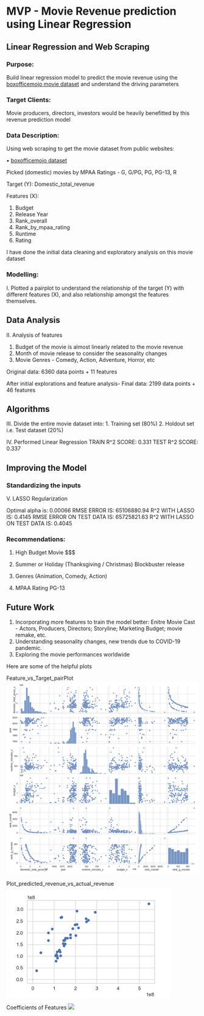 # MVP - Movie Revenue prediction using Linear Regression

## Linear Regression and Web Scraping


### Purpose:

Build linear regression model to predict the movie revenue using the [boxofficemojo movie dataset](https://www.boxofficemojo.com/) and understand the driving parameters


### Target Clients:
Movie producers, directors, investors would be heavily benefitted by this revenue prediction model


### Data Description:
Using web scraping to get the movie dataset from public websites:

•	[boxofficemojo dataset](https://www.boxofficemojo.com/)

Picked (domestic) movies by MPAA Ratings - G, G/PG, PG, PG-13, R

Target (Y): Domestic_total_revenue

Features (X):
1. Budget
2. Release Year
3. Rank_overall
4. Rank_by_mpaa_rating
5. Runtime
6. Rating

I have done the initial data cleaning and exploratory analysis on this movie dataset

### Modelling:

I. Plotted a pairplot to understand the relationship of the target (Y) with different features (X), and also relationship amongst the features themselves.


## Data Analysis

II. Analysis of features

1. Budget of the movie is almost linearly related to the movie revenue
2. Month of movie release to consider the seasonality changes
3. Movie Genres - Comedy, Action, Adventure, Horror, etc

Original data: 6360 data points + 11 features 

After initial explorations and feature analysis- Final data: 2199 data points + 46 features 

## Algorithms

III. Divide the entire movie dataset into:
    1. Training set (80%)
    2. Holdout set i.e. Test dataset (20%)

IV. Performed Linear Regression
TRAIN R^2 SCORE: 0.331
TEST R^2 SCORE: 0.337


## Improving the Model

### Standardizing the inputs

V. LASSO Regularization

Optimal alpha is: 0.00066
RMSE ERROR IS: 65106880.94
R^2 WITH LASSO IS: 0.4145
RMSE ERROR ON TEST DATA IS: 65725821.63
R^2 WITH LASSO ON TEST DATA IS: 0.4045


### Recommendations:

1. High Budget Movie $$$

2. Summer or Holiday
(Thanksgiving / Christmas)
Blockbuster release

3. Genres
(Animation, Comedy, Action)

4. MPAA Rating PG-13

## Future Work

1. Incorporating more features to train the model better: Enitre Movie Cast - Actors, Producers, Directors; Storyline; Marketing Budget; movie remake, etc.
2. Understanding seasonality changes, new trends due to COVID-19 pandemic.
3. Exploring the movie performances worldwide

Here are some of the helpful plots

Feature_vs_Target_pairPlot
![](https://github.com/chetana-vyas/Linear_Regression/blob/project-proposal/Images/PairPlot_Target_vs_Feature.png)

Plot_predicted_revenue_vs_actual_revenue
![](https://github.com/chetana-vyas/Linear_Regression/blob/project-proposal/Images/Plot-Fitted_vs_Actual_TestSet.png)

Coefficients of Features
![](url)
